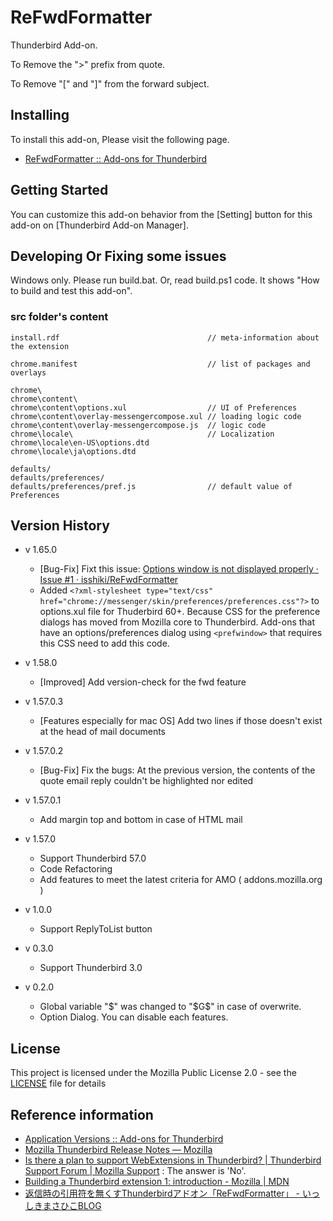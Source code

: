 # ReFwdFormatter

Thunderbird Add-on.

  To Remove the "&gt;" prefix from quote. 

  To Remove "[" and "]" from the forward subject.

## Installing

To install this add-on, Please visit the following page.

- [ReFwdFormatter :: Add-ons for Thunderbird](https://addons.mozilla.org//thunderbird/addon/refwdformatter/)

## Getting Started

You can customize this add-on behavior from the [Setting] button for this add-on on [Thunderbird Add-on Manager].

## Developing Or Fixing some issues

Windows only. Please run build.bat. Or, read build.ps1 code. It shows "How to build and test this add-on".

### src folder's content

```
install.rdf                                 // meta-information about the extension

chrome.manifest                             // list of packages and overlays

chrome\
chrome\content\
chrome\content\options.xul                  // UI of Preferences
chrome\content\overlay-messengercompose.xul // loading logic code
chrome\content\overlay-messengercompose.js  // logic code
chrome\locale\                              // Localization
chrome\locale\en-US\options.dtd
chrome\locale\ja\options.dtd

defaults/
defaults/preferences/
defaults/preferences/pref.js                // default value of Preferences

```

## Version History

- v 1.65.0
  - [Bug-Fix] Fixt this issue: [Options window is not displayed properly · Issue #1 · isshiki/ReFwdFormatter](https://github.com/isshiki/ReFwdFormatter/issues/1)
  - Added `<?xml-stylesheet type="text/css" href="chrome://messenger/skin/preferences/preferences.css"?>` to options.xul file for Thuderbird 60+.
Because CSS for the preference dialogs has moved from Mozilla core to Thunderbird. Add-ons that have an options/preferences dialog using `<prefwindow>` that requires this CSS need to add this code.

- v 1.58.0
  - [Improved] Add version-check for the fwd feature

- v 1.57.0.3
  - [Features especially for mac OS] Add two lines if those doesn't exist at the head of mail documents

- v 1.57.0.2
  - [Bug-Fix] Fix the bugs: At the previous version, the contents of the quote email reply couldn't be highlighted nor edited

- v 1.57.0.1
  - Add margin top and bottom in case of HTML mail

- v 1.57.0
  - Support Thunderbird 57.0
  - Code Refactoring
  - Add features to meet the latest criteria for AMO ( addons.mozilla.org )

- v 1.0.0
  - Support ReplyToList button

- v 0.3.0
  - Support Thunderbird 3.0

- v 0.2.0
  - Global variable "$" was changed to "$G$" in case of overwrite.
  - Option Dialog. You can disable each features.

## License

This project is licensed under the Mozilla Public License 2.0 - see the [LICENSE](LICENSE) file for details

## Reference information
- [Application Versions :: Add-ons for Thunderbird](https://addons.mozilla.org/en-US/firefox/pages/appversions/)
- [Mozilla Thunderbird Release Notes — Mozilla](https://www.mozilla.org/en-US/thunderbird/releases/)
- [Is there a plan to support WebExtensions in Thunderbird? | Thunderbird Support Forum | Mozilla Support](https://support.mozilla.org/en-US/questions/1145386) : The answer is 'No'.
- [Building a Thunderbird extension 1: introduction - Mozilla | MDN](https://developer.mozilla.org/en-US/Add-ons/Thunderbird/Building_a_Thunderbird_extension)
- [返信時の引用符を無くすThunderbirdアドオン「ReFwdFormatter」 - いっしきまさひこBLOG](http://blog.masahiko.info/entry/2009/05/01/055027)
